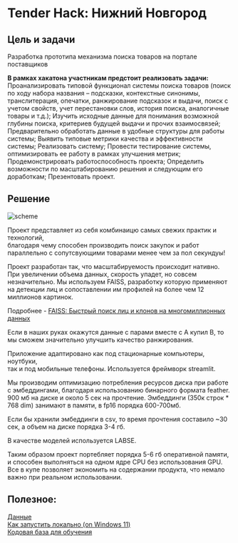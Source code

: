 # Tender Hack: Нижний Новгород
## Цель и задачи

Разработка прототипа механизма поиска товаров на портале поставщиков

**В рамках хакатона участникам предстоит реализовать задачи:**
Проанализировать типовой функционал системы поиска товаров (поиск по ходу набора названия – подсказки, контекстные синонимы, транслитерация, опечатки, ранжирование подсказок и выдачи, поиск с учетом свойств, учет перестановки слов, история поиска, аналогичные товары и т.д.);
Изучить исходные данные для понимания возможной глубины поиска, критериев будущей выдачи и прочих взаимосвязей;
Предварительно обработать данные в удобные структуры для работы системы;
Выявить типовые метрики качества и эффективности системы;
Реализовать систему;
Провести тестирование системы, оптимизировать ее работу в рамках улучшения метрик;
Продемонстрировать работоспособность проекта;
Определить возможности по масштабированию решения и следующим его доработкам;
Презентовать проект.

## Решение

![scheme](https://github.com/DeevsTheBest/TenderHack/blob/master/images/photo_2022-10-23_16-52-30.jpg)

Проект представляет из себя комбинаицю самых свежих практик и технологий,\
благодаря чему способен производить поиск закупок и работ параллельно с сопутсвующими товарами менее чем за пол секундуы!

Проект разработан так, что масштабируемость происходит нативно. При увеличении объема данных, скорость упадет, но совсем незначительно. Мы используем FAISS, разработку которую применяют на детекции лиц и сопоставлении им профилей на более чем 12 миллионов картинок.

Подробнее - [FAISS: Быстрый поиск лиц и клонов на многомиллионных данных](https://habr.com/ru/company/dentsuRU/blog/509204/)

Если в наших руках окажутся данные с парами вместе с A купил B, то мы сможем значительно улучшить качество ранжирования.

Приложение адаптировано как под стационарные компьютеры, ноутбуки,\
так и под мобильные телефоны. Используется фреймворк streamlit.

Мы производим оптимизацию потребления ресурсов диска при работе с эмбеддингами, благодаря использованию бинарного формата feather. 900 мб на диске и около 5 сек на прочтение. Эмбеддинги (350к строк * 768 dim) занимают в памяти, в fp16 порядка 600-700мб.

Если бы хранили эмбеддинги в csv, то время прочтения составило ~30 сек, а объем на диске порядка 3-4 гб.

В качестве моделей используется LABSE.

Таким образом проект портебляет порядка 5-6 гб оперативной памяти, и способен выполняться на одном ядре CPU без использования GPU. Все в купе позволяет экономить на содержании продукта, что немало важно при реальном использовании.


## Полезное:
[Данные](https://github.com/EugGolovanov/Zakupki/tree/main/data)\
[Как запустить локально (on Windows 11)](https://github.com/EugGolovanov/Zakupki/tree/main/streamlit-app)\
[Кодовая база для обучения](https://github.com/EugGolovanov/Zakupki/tree/main/notebooks)
